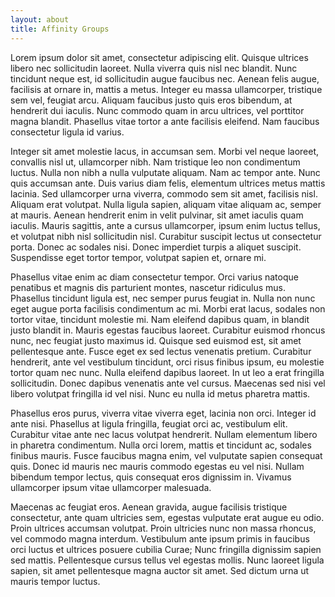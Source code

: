 ```yaml
---
layout: about
title: Affinity Groups
---
```


Lorem ipsum dolor sit amet, consectetur adipiscing elit. Quisque ultrices libero nec sollicitudin laoreet. Nulla viverra quis nisl nec blandit. Nunc tincidunt neque est, id sollicitudin augue faucibus nec. Aenean felis augue, facilisis at ornare in, mattis a metus. Integer eu massa ullamcorper, tristique sem vel, feugiat arcu. Aliquam faucibus justo quis eros bibendum, at hendrerit dui iaculis. Nunc commodo quam in arcu ultrices, vel porttitor magna blandit. Phasellus vitae tortor a ante facilisis eleifend. Nam faucibus consectetur ligula id varius.

Integer sit amet molestie lacus, in accumsan sem. Morbi vel neque laoreet, convallis nisl ut, ullamcorper nibh. Nam tristique leo non condimentum luctus. Nulla non nibh a nulla vulputate aliquam. Nam ac tempor ante. Nunc quis accumsan ante. Duis varius diam felis, elementum ultrices metus mattis lacinia. Sed ullamcorper urna viverra, commodo sem sit amet, facilisis nisl. Aliquam erat volutpat. Nulla ligula sapien, aliquam vitae aliquam ac, semper at mauris. Aenean hendrerit enim in velit pulvinar, sit amet iaculis quam iaculis. Mauris sagittis, ante a cursus ullamcorper, ipsum enim luctus tellus, et volutpat nibh nisl sollicitudin nisl. Curabitur suscipit lectus ut consectetur porta. Donec ac sodales nisi. Donec imperdiet turpis a aliquet suscipit. Suspendisse eget tortor tempor, volutpat sapien et, ornare mi.

Phasellus vitae enim ac diam consectetur tempor. Orci varius natoque penatibus et magnis dis parturient montes, nascetur ridiculus mus. Phasellus tincidunt ligula est, nec semper purus feugiat in. Nulla non nunc eget augue porta facilisis condimentum ac mi. Morbi erat lacus, sodales non tortor vitae, tincidunt molestie mi. Nam eleifend dapibus quam, in blandit justo blandit in. Mauris egestas faucibus laoreet. Curabitur euismod rhoncus nunc, nec feugiat justo maximus id. Quisque sed euismod est, sit amet pellentesque ante. Fusce eget ex sed lectus venenatis pretium. Curabitur hendrerit, ante vel vestibulum tincidunt, orci risus finibus ipsum, eu molestie tortor quam nec nunc. Nulla eleifend dapibus laoreet. In ut leo a erat fringilla sollicitudin. Donec dapibus venenatis ante vel cursus. Maecenas sed nisi vel libero volutpat fringilla id vel nisi. Nunc eu nulla id metus pharetra mattis.

Phasellus eros purus, viverra vitae viverra eget, lacinia non orci. Integer id ante nisi. Phasellus at ligula fringilla, feugiat orci ac, vestibulum elit. Curabitur vitae ante nec lacus volutpat hendrerit. Nullam elementum libero in pharetra condimentum. Nulla orci lorem, mattis et tincidunt ac, sodales finibus mauris. Fusce faucibus magna enim, vel vulputate sapien consequat quis. Donec id mauris nec mauris commodo egestas eu vel nisi. Nullam bibendum tempor lectus, quis consequat eros dignissim in. Vivamus ullamcorper ipsum vitae ullamcorper malesuada.

Maecenas ac feugiat eros. Aenean gravida, augue facilisis tristique consectetur, ante quam ultricies sem, egestas vulputate erat augue eu odio. Proin ultrices accumsan volutpat. Proin ultricies nunc non massa rhoncus, vel commodo magna interdum. Vestibulum ante ipsum primis in faucibus orci luctus et ultrices posuere cubilia Curae; Nunc fringilla dignissim sapien sed mattis. Pellentesque cursus tellus vel egestas mollis. Nunc laoreet ligula sapien, sit amet pellentesque magna auctor sit amet. Sed dictum urna ut mauris tempor luctus. 